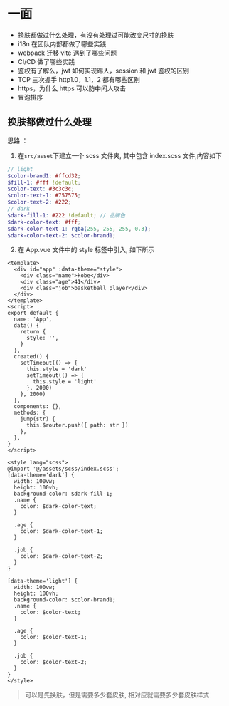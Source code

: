 # 一面

- 换肤都做过什么处理，有没有处理过可能改变尺寸的换肤
- i18n 在团队内部都做了哪些实践
- webpack 迁移 vite 遇到了哪些问题
- CI/CD 做了哪些实践
- 鉴权有了解么，jwt 如何实现踢人，session 和 jwt 鉴权的区别
- TCP 三次握手 http1.0，1.1，2 都有哪些区别
- https，为什么 https 可以防中间人攻击
- 冒泡排序

## 换肤都做过什么处理

思路 ：

1. 在`src/asset`下建立一个 scss 文件夹, 其中包含 index.scss 文件,内容如下

```scss
// light
$color-brand1: #ffcd32;
$fill-1: #fff !default;
$color-text: #3c3c3c;
$color-text-1: #757575;
$color-text-2: #222;
// dark
$dark-fill-1: #222 !default; // 品牌色
$dark-color-text: #fff;
$dark-color-text-1: rgba(255, 255, 255, 0.3);
$dark-color-text-2: $color-brand1;

```

2. 在 App.vue 文件中的 style 标签中引入, 如下所示

```vue
<template>
  <div id="app" :data-theme="style">
    <div class="name">kobe</div>
    <div class="age">41</div>
    <div class="job">basketball player</div>
  </div>
</template>
<script>
export default {
  name: 'App',
  data() {
    return {
      style: '',
    }
  },
  created() {
    setTimeout(() => {
      this.style = 'dark'
      setTimeout(() => {
        this.style = 'light'
      }, 2000)
    }, 2000)
  },
  components: {},
  methods: {
    jump(str) {
      this.$router.push({ path: str })
    },
  },
}
</script>

<style lang="scss">
@import '@/assets/scss/index.scss';
[data-theme='dark'] {
  width: 100vw;
  height: 100vh;
  background-color: $dark-fill-1;
  .name {
    color: $dark-color-text;
  }

  .age {
    color: $dark-color-text-1;
  }

  .job {
    color: $dark-color-text-2;
  }
}

[data-theme='light'] {
  width: 100vw;
  height: 100vh;
  background-color: $color-brand1;
  .name {
    color: $color-text;
  }

  .age {
    color: $color-text-1;
  }

  .job {
    color: $color-text-2;
  }
}
</style>

```

> 可以是先换肤，但是需要多少套皮肤, 相对应就需要多少套皮肤样式
